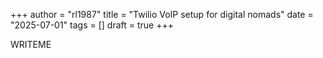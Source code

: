 +++
author = "rl1987"
title = "Twilio VoIP setup for digital nomads"
date = "2025-07-01"
tags = []
draft = true
+++

WRITEME

